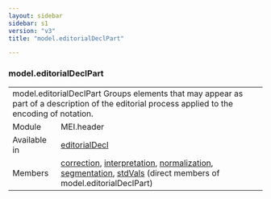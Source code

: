 ```yaml
---
layout: sidebar
sidebar: s1
version: "v3"
title: "model.editorialDeclPart"

---
```


<div class="classSpec model">
   <h3 id="model.editorialDeclPart">model.editorialDeclPart</h3>
   <table class="wovenodd">
      <tr>
         <td colspan="2" class="wovenodd-col2">
            <span class="label">model.editorialDeclPart</span> Groups elements that may appear as part of a description of the editorial process
            applied to the encoding of notation.
         </td>
      </tr>
      <tr>
         <td class="wovenodd-col1">
            <span class="label" lang="en">Module</span>
         </td>
         <td class="wovenodd-col2">MEI.header</td>
      </tr>
      <tr>
         <td class="wovenodd-col1">
            <span class="label" lang="en">Available in</span>
         </td>
         <td class="wovenodd-col2">
            <div class="parent">
               <div>
                  <a class="link_odd_elementSpec" href="/{{ page.version }}/editorialDecl">editorialDecl</a>
               </div>
            </div>
         </td>
      </tr>
      <tr>
         <td class="wovenodd-col1">
            <span class="label" lang="en">Members</span>
         </td>
         <td class="wovenodd-col2">
            <div class="parent">
               <div>
                  <a class="link_odd_elementSpec" href="/{{ page.version }}/correction">correction</a>, 
                  <a class="link_odd_elementSpec" href="/{{ page.version }}/interpretation">interpretation</a>, 
                  <a class="link_odd_elementSpec" href="/{{ page.version }}/normalization">normalization</a>, 
                  <a class="link_odd_elementSpec" href="/{{ page.version }}/segmentation">segmentation</a>, 
                  <a class="link_odd_elementSpec" href="/{{ page.version }}/stdVals">stdVals</a> (direct members of model.editorialDeclPart)
               </div>
            </div>
         </td>
      </tr>
   </table>
</div>